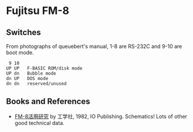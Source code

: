 Fujitsu FM-8
============

Switches
--------

From photographs of queuebert's manual, 1-8 are RS-232C and 9-10 are
boot mode.

     9 10
    UP UP   F-BASIC ROM/disk mode
    UP dn   Bubble mode
    dn UP   DOS mode
    dn dn   reserved/unused


Books and References
--------------------

- [FM-8活用研究][fm8kk82] by 工学社, 1982, IO Publishing.
  Schematics! Lots of other good technical data.

<!-------------------------------------------------------------------->
[fm8kk82]: https://archive.org/details/fm-8_20220609/mode/1up
